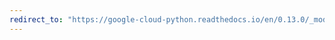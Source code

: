 ```yaml
---
redirect_to: "https://google-cloud-python.readthedocs.io/en/0.13.0/_modules/gcloud/bigtable/column_family.html"
---
```

